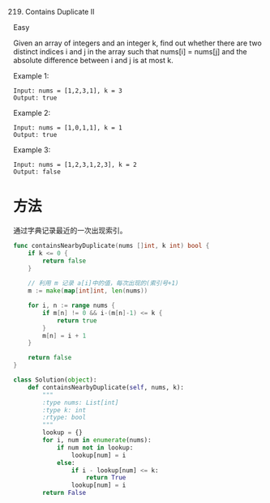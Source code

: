 219. Contains Duplicate II

Easy

Given an array of integers and an integer k, find out whether there are two distinct indices i and j in the array such that nums[i] = nums[j] and the absolute difference between i and j is at most k.

Example 1:

```
Input: nums = [1,2,3,1], k = 3
Output: true
```

Example 2:

```
Input: nums = [1,0,1,1], k = 1
Output: true
```

Example 3:

```
Input: nums = [1,2,3,1,2,3], k = 2
Output: false
```

# 方法
通过字典记录最近的一次出现索引。


```go
func containsNearbyDuplicate(nums []int, k int) bool {
    if k <= 0 {
		return false
	}
	
	// 利用 m 记录 a[i]中的值，每次出现的(索引号+1)
	m := make(map[int]int, len(nums))

	for i, n := range nums {
		if m[n] != 0 && i-(m[n]-1) <= k {
			return true
		}
		m[n] = i + 1
	}

	return false
}
```


```python
class Solution(object):
    def containsNearbyDuplicate(self, nums, k):
        """
        :type nums: List[int]
        :type k: int
        :rtype: bool
        """
        lookup = {}
        for i, num in enumerate(nums):
            if num not in lookup:
                lookup[num] = i
            else:
                if i - lookup[num] <= k:
                    return True
                lookup[num] = i
        return False
```